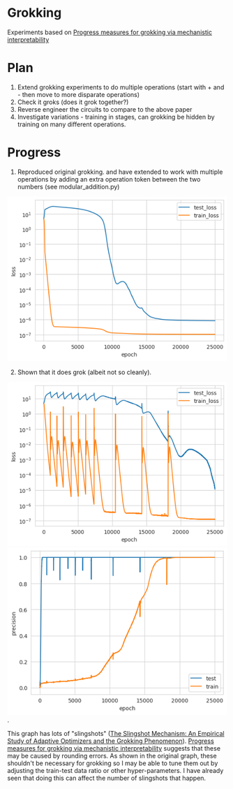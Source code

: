 # Grokking
Experiments based on [Progress measures for grokking via mechanistic interpretability](https://arxiv.org/abs/2301.05217)

# Plan

1. Extend grokking experiments to do multiple operations (start with + and - then move to more disparate operations)
2. Check it groks (does it grok together?)
3. Reverse engineer the circuits to compare to the above paper
4. Investigate variations - training in stages, can grokking be hidden by training on many different operations.

# Progress


1. Reproduced original grokking.  and have extended to work with multiple operations by adding an extra operation token between the two numbers (see modular_addition.py)

![grokking graph](original_grokking_loss.png)

2. Shown that it does grok (albeit not so cleanly).

![grokking loss](plus_minus_grokking_loss.png) ![grokking precision](plus_minus_grokking_precision.png). 

This graph has lots of "slingshots" ([The Slingshot Mechanism: An Empirical Study of Adaptive Optimizers and the Grokking Phenomenon](https://arxiv.org/abs/2206.04817)). [Progress measures for grokking via mechanistic interpretability](https://arxiv.org/abs/2301.05217) suggests that these may be caused by rounding errors. As shown in the original graph, these shouldn't be necessary for grokking so I may be able to tune them out by adjusting the train-test data ratio or other hyper-parameters. I have already seen that doing this can affect the number of slingshots that happen.